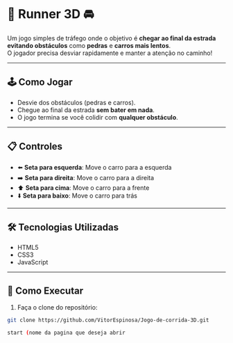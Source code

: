# 🚗 Runner 3D 🚘

Um jogo simples de tráfego onde o objetivo é **chegar ao final da estrada evitando obstáculos** como **pedras** e **carros mais lentos**.  
O jogador precisa desviar rapidamente e manter a atenção no caminho!

---

## 🕹️ Como Jogar

- Desvie dos obstáculos (pedras e carros).
- Chegue ao final da estrada **sem bater em nada**.
- O jogo termina se você colidir com **qualquer obstáculo**.

---

## 📋 Controles

- ⬅️ **Seta para esquerda**: Move o carro para a esquerda  
- ➡️ **Seta para direita**: Move o carro para a direita
- ⬆️ **Seta para cima**: Move o carro para a frente  
- ⬇️ **Seta para baixo**: Move o carro para trás 

---

## 🛠️ Tecnologias Utilizadas

- HTML5  
- CSS3  
- JavaScript  

---

## 🚀 Como Executar

1. Faça o clone do repositório:

```bash
git clone https://github.com/VitorEspinosa/Jogo-de-corrida-3D.git

start (nome da pagina que deseja abrir
